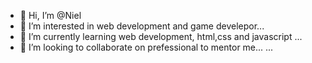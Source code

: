 - 👋 Hi, I’m @Niel
- 👀 I’m interested in web development and game develepor...
- 🌱 I’m currently learning web development, html,css and javascript ...
- 💞️ I’m looking to collaborate on prefessional to mentor me... ...

<!---
wopiss/wopiss is a ✨ special ✨ repository because its `README.md` (this file) appears on your GitHub profile.
You can click the Preview link to take a look at your changes.
--->
